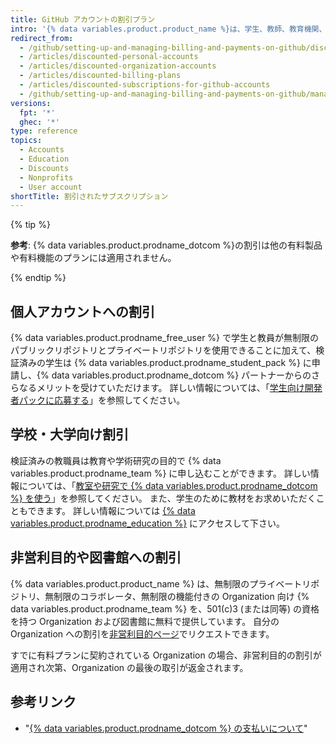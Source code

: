 ```yaml
---
title: GitHub アカウントの割引プラン
intro: '{% data variables.product.product_name %}は、学生、教師、教育機関、非営利団体、図書館などに割引を提供しています。'
redirect_from:
  - /github/setting-up-and-managing-billing-and-payments-on-github/discounted-subscriptions-for-github-accounts
  - /articles/discounted-personal-accounts
  - /articles/discounted-organization-accounts
  - /articles/discounted-billing-plans
  - /articles/discounted-subscriptions-for-github-accounts
  - /github/setting-up-and-managing-billing-and-payments-on-github/managing-billing-for-your-github-account/discounted-subscriptions-for-github-accounts
versions:
  fpt: '*'
  ghec: '*'
type: reference
topics:
  - Accounts
  - Education
  - Discounts
  - Nonprofits
  - User account
shortTitle: 割引されたサブスクリプション
---
```


{% tip %}

**参考**: {% data variables.product.prodname_dotcom %}の割引は他の有料製品や有料機能のプランには適用されません。

{% endtip %}

## 個人アカウントへの割引

{% data variables.product.prodname_free_user %} で学生と教員が無制限のパブリックリポジトリとプライベートリポジトリを使用できることに加えて、検証済みの学生は {% data variables.product.prodname_student_pack %} に申請し、{% data variables.product.prodname_dotcom %} パートナーからのさらなるメリットを受けていただけます。 詳しい情報については、「[学生向け開発者パックに応募する](/free-pro-team@latest/education/explore-the-benefits-of-teaching-and-learning-with-github-education/apply-for-a-student-developer-pack)」を参照してください。

## 学校・大学向け割引

検証済みの教職員は教育や学術研究の目的で {% data variables.product.prodname_team %} に申し込むことができます。 詳しい情報については、「[教室や研究で {% data variables.product.prodname_dotcom %} を使う](/free-pro-team@latest/education/explore-the-benefits-of-teaching-and-learning-with-github-education/use-github-in-your-classroom-and-research)」を参照してください。 また、学生のために教材をお求めいただくこともできます。 詳しい情報については [{% data variables.product.prodname_education %}](https://education.github.com/) にアクセスして下さい。

## 非営利目的や図書館への割引

{% data variables.product.product_name %} は、無制限のプライベートリポジトリ、無制限のコラボレータ、無制限の機能付きの Organization 向け {% data variables.product.prodname_team %} を、501(c)3 (または同等) の資格を持つ Organization および図書館に無料で提供しています。 自分の Organization への割引を[非営利目的ページ](https://github.com/nonprofit)でリクエストできます。

すでに有料プランに契約されている Organization の場合、非営利目的の割引が適用され次第、Organization の最後の取引が返金されます。

## 参考リンク

- "[{% data variables.product.prodname_dotcom %} の支払いについて](/articles/about-billing-on-github)"
